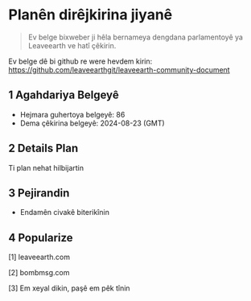 # Planên dirêjkirina jiyanê

>Ev belge bixweber ji hêla bernameya dengdana parlamentoyê ya Leaveearth ve hatî çêkirin.

Ev belge dê bi github re were hevdem kirin: https://github.com/leaveearthgit/leaveearth-community-document

## 1 Agahdariya Belgeyê

- Hejmara guhertoya belgeyê: 86
- Dema çêkirina belgeyê: 2024-08-23 (GMT)

## 2 Details Plan

Ti plan nehat hilbijartin

## 3 Pejirandin
* Endamên civakê biterikînin

## 4 Popularize
[1] leaveearth.com

[2] bombmsg.com

[3] Em xeyal dikin, paşê em pêk tînin
